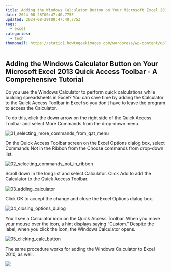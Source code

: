 ```yaml
---
title: Adding the Windows Calculator Button on Your Microsoft Excel 2013 Quick Access Toolbar - A Comprehensive Tutorial
date: 2024-08-28T00:47:40.775Z
updated: 2024-08-29T00:47:40.775Z
tags:
  - excel
categories:
  - tech
thumbnail: https://static1.howtogeekimages.com/wordpress/wp-content/uploads/2013/10/00_lead_image_calculator_in_excel.png
---
```


## Adding the Windows Calculator Button on Your Microsoft Excel 2013 Quick Access Toolbar - A Comprehensive Tutorial

Do you use the Windows Calculator to perform quick calculations while building spreadsheets in Excel? You can save time by adding the Calculator to the Quick Access Toolbar in Excel so you don’t have to leave the program to access the Calculator.

 To do this, click the down arrow on the right side of the Quick Access Toolbar and select More Commands from the drop-down menu.

![01_selecting_more_commands_from_qat_menu](https://static1.howtogeekimages.com/wordpress/wp-content/uploads/2013/10/01_selecting_more_commands_from_qat_menu.png) 

 On the Quick Access Toolbar screen on the Excel Options dialog box, select Commands Not in the Ribbon from the Choose commands from drop-down list.

![02_selecting_commands_not_in_ribbon](https://static1.howtogeekimages.com/wordpress/wp-content/uploads/2013/10/02_selecting_commands_not_in_ribbon.png) 

 Scroll down in the long list and select Calculator. Click Add to add the Calculator to the Quick Access Toolbar.

![03_adding_calculator](https://static1.howtogeekimages.com/wordpress/wp-content/uploads/2013/10/03_adding_calculator.png) 

 Click OK to accept the change and close the Excel Options dialog box.

![04_closing_options_dialog](https://static1.howtogeekimages.com/wordpress/wp-content/uploads/2013/10/04_closing_options_dialog.png) 

 You’ll see a Calculator icon on the Quick Access Toolbar. When you move your mouse over the icon, a hint displays saying “Custom.” Despite the label, when you click the icon, the Windows Calculator opens.

![05_clicking_calc_button](https://static1.howtogeekimages.com/wordpress/wp-content/uploads/2013/10/05_clicking_calc_button.png) 

 The same procedure works for adding the Windows Calculator to Excel 2010, as well.

<ins class="adsbygoogle"
     style="display:block"
     data-ad-format="autorelaxed"
     data-ad-client="ca-pub-7571918770474297"
     data-ad-slot="1223367746"></ins>



<ins class="adsbygoogle"
     style="display:block"
     data-ad-client="ca-pub-7571918770474297"
     data-ad-slot="8358498916"
     data-ad-format="auto"
     data-full-width-responsive="true"></ins>



<!-- affiliate ads begin -->
<a href="https://secure.2checkout.com/order/checkout.php?PRODS=3546200&QTY=1&AFFILIATE=108875&CART=1"><img src="http://www.binteko.com/sites/default/files/banner01_468x60a.gif" border="0"></a>
<!-- affiliate ads end -->